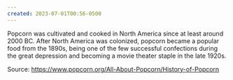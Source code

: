 ```yaml
---
created: 2023-07-01T00:56-0500
---
```


Popcorn was cultivated and cooked in North America since at least around 2000 BC. After North America was colonized, popcorn became a popular food from the 1890s, being one of the few successful confections during the great depression and becoming a movie theater staple in the late 1920s.

Source: https://www.popcorn.org/All-About-Popcorn/History-of-Popcorn
